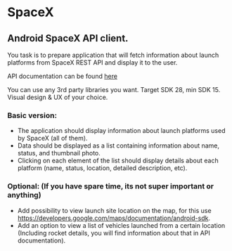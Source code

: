 # SpaceX

## Android SpaceX API client.

You task is to prepare application that will fetch information about launch platforms from SpaceX REST API and display it to the user.

API documentation can be found [here](https://docs.spacexdata.com/)

You can use any 3rd party libraries you want. Target SDK 28, min SDK 15.
Visual design & UX of your choice.

### Basic version:

* The application should display information about launch platforms used by SpaceX (all of them).
* Data should be displayed as a list containing information about name, status, and thumbnail photo.
* Clicking on each element of the list should display details about each platform (name, status, location, detailed description, etc).

### Optional: (If you have spare time, its not super important or anything)

* Add possibility to view launch site location on the map, for this use https://developers.google.com/maps/documentation/android-sdk.
* Add an option to view a list of vehicles launched from a certain location (Including rocket details, you will find information about that in API documentation).
